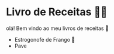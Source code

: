 # Livro de Receitas :man_cook: #



olá!  Bem vindo ao meu livros de receitas :wave:

- Estrogonofe de Frango :chicken:
- Pave

